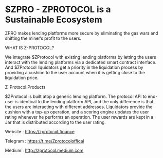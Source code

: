 # $ZPRO - ZPROTOCOL is a Sustainable Ecosystem

ZPRO makes lending platforms more secure by eliminating the gas wars and shifting the miner’s profit to the users.

WHAT IS Z-PROTOCOL?

We integrate $ZProtocol with existing lending platforms by letting the users interact with the lending platforms via a dedicated smart contract interface. And $ZProtocol liquidators get a priority in the liquidation process by providing a cushion to the user account when it is getting close to the liquidation price.


Z-Protocol Products

$ZProtocol is built atop a generic lending platform. The protocol API to end-user is identical to the lending platform API, and the only difference is that the users are interacting with different addresses. Liquidators provide the cushion with a top-up operation, and a scoring engine updates the user rating whenever he performs an operation. The user rewards are kept in a Jar that is distributed according to the user rating.


Website : https://zprotocol.finance

Telegram : https://t.me/Zprotocoloffical

Medium : http://zprotocol.medium.com
